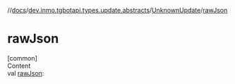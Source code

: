 //[docs](../../../index.md)/[dev.inmo.tgbotapi.types.update.abstracts](../index.md)/[UnknownUpdate](index.md)/[rawJson](raw-json.md)



# rawJson  
[common]  
Content  
val [rawJson](raw-json.md):   



